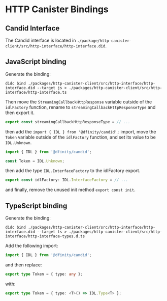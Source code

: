 # HTTP Canister Bindings

## Candid Interface

The Candid interface is located in `./package/http-canister-client/src/http-interface/http-interface.did`.

## JavaScript binding

Generate the binding:

```shell
didc bind ./packages/http-canister-client/src/http-interface/http-interface.did --target js > ./packages/http-canister-client/src/http-interface/http-interface.ts
```

Then move the `StreamingCallbackHttpResponse` variable outside of the `idlFactory` function, rename to `streamingCallbackHttpResponseType` and then export it.

```typescript
export const streamingCallbackHttpResponseType = // ...
```

then add the `import { IDL } from '@dfinity/candid';` import, move the `Token` variable outside of the `idlFactory` function, and set its value to be `IDL.Unknown`.

```typescript
import { IDL } from '@dfinity/candid';

const Token = IDL.Unknown;
```

then add the type `IDL.InterfaceFactory` to the idlFactory export.

```typescript
export const idlFactory: IDL.InterfaceFactory = // ...
```

and finally, remove the unused init method `export const init`.

## TypeScript binding

Generate the binding:

```shell
didc bind ./packages/http-canister-client/src/http-interface/http-interface.did --target ts > ./packages/http-canister-client/src/http-interface/http-interface-types.d.ts
```

Add the following import:

```typescript
import { IDL } from '@dfinity/candid';
```

and then replace:

```typescript
export type Token = { type: any };
```

with:

```typescript
export type Token = { type: <T>() => IDL.Type<T> };
```
